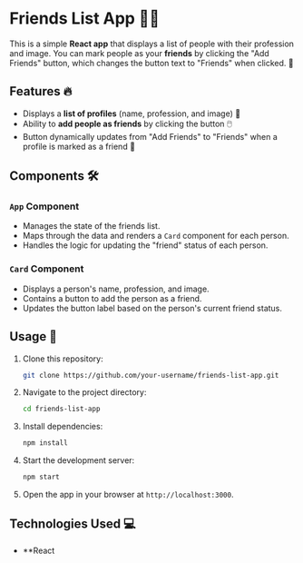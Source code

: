 # Friends List App 👫✨

This is a simple **React app** that displays a list of people with their profession and image. You can mark people as your **friends** by clicking the "Add Friends" button, which changes the button text to "Friends" when clicked. 🎉

## Features 🔥

- Displays a **list of profiles** (name, profession, and image) 📜
- Ability to **add people as friends** by clicking the button 🖱️
- Button dynamically updates from "Add Friends" to "Friends" when a profile is marked as a friend 🔄

## Components 🛠️

### `App` Component

- Manages the state of the friends list.
- Maps through the data and renders a `Card` component for each person.
- Handles the logic for updating the "friend" status of each person.

### `Card` Component

- Displays a person's name, profession, and image.
- Contains a button to add the person as a friend.
- Updates the button label based on the person's current friend status.

## Usage 🚀

1. Clone this repository:

    ```bash
    git clone https://github.com/your-username/friends-list-app.git
    ```

2. Navigate to the project directory:

    ```bash
    cd friends-list-app
    ```

3. Install dependencies:

    ```bash
    npm install
    ```

4. Start the development server:

    ```bash
    npm start
    ```

5. Open the app in your browser at `http://localhost:3000`.

## Technologies Used 💻

- **React

